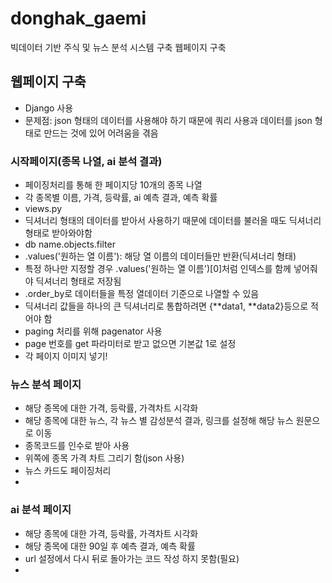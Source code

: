 # donghak_gaemi
빅데이터 기반 주식 및 뉴스 분석 시스템 구축
웹페이지 구축

## 웹페이지 구축
- Django 사용
- 문제점: json 형태의 데이터를 사용해야 하기 때문에 쿼리 사용과 데이터를 json 형태로 만드는 것에 있어 어려움을 겪음
### 시작페이지(종목 나열, ai 분석 결과)
- 페이징처리를 통해 한 페이지당 10개의 종목 나열
- 각 종목별 이름, 가격, 등락률, ai 예측 결과, 예측 확률
- views.py
- 딕셔너리 형태의 데이터를 받아서 사용하기 때문에 데이터를 불러올 때도 딕셔너리 형태로 받아와야함
- db name.objects.filter
- .values('원하는 열 이름'): 해당 열 이름의 데이터들만 반환(딕셔너리 형태)
- 특정 하나만 지정할 경우 .values('원하는 열 이름')[0]처럼 인덱스를 함께 넣어줘야 딕셔너리 형태로 저장됨
- .order_by로 데이터들을 특정 열데이터 기준으로 나열할 수 있음
- 딕셔너리 값들을 하나의 큰 딕셔너리로 통합하려면 {**data1, **data2}등으로 적어야 함
- paging 처리를 위해 pagenator 사용
- page 번호를 get 파라미터로 받고 없으면 기본값 1로 설정
- 각 페이지 이미지 넣기!
### 뉴스 분석 페이지
- 해당 종목에 대한 가격, 등락률, 가격차트 시각화
- 해당 종목에 대한 뉴스, 각 뉴스 별 감성분석 결과, 링크를 설정해 해당 뉴스 원문으로 이동
- 종목코드를 인수로 받아 사용
- 위쪽에 종목 가격 차트 그리기 함(json 사용)
- 뉴스 카드도 페이징처리
- 
### ai 분석 페이지
- 해당 종목에 대한 가격, 등락률, 가격차트 시각화
- 해당 종목에 대한 90일 후 예측 결과, 예측 확률
- url 설정에서 다시 뒤로 돌아가는 코드 작성 하지 못함(필요)
- 
